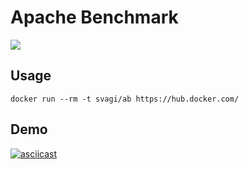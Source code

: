 # Apache Benchmark
[![](https://images.microbadger.com/badges/image/svagi/ab.svg)](https://microbadger.com/images/svagi/ab)
## Usage
```
docker run --rm -t svagi/ab https://hub.docker.com/
```

## Demo
[![asciicast](https://asciinema.org/a/37595.png)](https://asciinema.org/a/37595)
